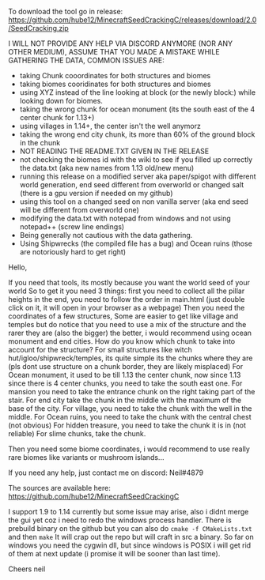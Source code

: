To download the tool go in release: https://github.com/hube12/MinecraftSeedCrackingC/releases/download/2.0/SeedCracking.zip 

I WILL NOT PROVIDE ANY HELP VIA DISCORD ANYMORE (NOR ANY OTHER MEDIUM), ASSUME THAT YOU MADE A MISTAKE WHILE GATHERING THE DATA, COMMON ISSUES ARE:
- taking Chunk cooordinates for both structures and biomes
- taking biomes cooridinates for both structures and biomes
- using XYZ instead of the line looking at block (or the newly block:) while looking down for biomes.
- taking the wrong chunk for ocean monument (its the south east of the 4 center chunk for 1.13+)
- using villages in 1.14+, the center isn't the well anymorz
- taking the wrong end city chunk, its more than 60% of the ground block in the chunk
- NOT READING THE README.TXT GIVEN IN THE RELEASE
- not checking the biomes id with the wiki to see if you filled up correctly the data.txt (aka new names from 1.13 old/new menu)
- running this release on a modified server aka paper/spigot with different world generation, end seed different from overworld or changed salt (there is a gpu version if needed on my github)
- using this tool on a changed seed on non vanilla server (aka end seed will be different from overworld one)
- modifying the data.txt with notepad from windows and not using notepad++ (screw line endings)
- Being generally not cautious with the data gathering.
- Using Shipwrecks (the compiled file has a bug) and Ocean ruins (those are notoriously hard to get right)


Hello,

If you need that tools, its mostly because you want the world seed of your world
So to get it you need 3 things: first you need to collect all the pillar heights
in the end, you need to follow the order in main.html (just double click on it,
it will open in your browser as a webpage) 
Then you need the coordinates of a few structures, Some are easier to get like village
and temples but do notice that you need to use a mix of the structure and the rarer
they are (also the bigger) the better, i would recommend using ocean monument and 
end cities.
How do you know which chunk to take into account for the structure? 
For small structures like witch hut/igloo/shipwreck/temples, its quite simple its 
the chunks where they are (pls dont use structure on a chunk border, they are likely
misplaced) For Ocean monument, it used to be till 1.13 the center chunk, now since 1.13 
since there is 4 center chunks, you need to take the south east one.
For mansion you need to take the entrance chunk on the right taking part of the stair.
For end city take the chunk in the middle with the maximum of the base of the city.
For village, you need to take the chunk with the well in the middle.
For Ocean ruins, you need to take the chunk with the central chest (not obvious)
For hidden treasure, you need to take the chunk it is in (not reliable)
For slime chunks, take the chunk.

Then you need some biome coordinates, i would recommend to use really rare biomes like
variants or mushroom islands...

If you need any help, just contact me on discord: Neil#4879

The sources are available here: https://github.com/hube12/MinecraftSeedCrackingC

I support 1.9 to 1.14 currently but some issue may arise, also i didnt merge the gui yet 
coz i need to redo the windows process handler.
There is prebuild binary on the github but you can also do `cmake -f CMakeLists.txt` and then `make`
It will crap out the repo but will craft in src a binary.
So far on windows you need the cygwin dll, but since windows is POSIX i will get rid of them
at next update (i promise it will be sooner than last time).

Cheers neil
